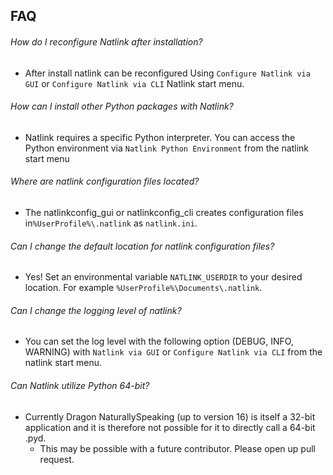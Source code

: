 ## **FAQ** <!-- {docsify-ignore} -->

###### How do I reconfigure Natlink after installation?

- After install natlink can be reconfigured Using `Configure Natlink via GUI` or `Configure Natlink via CLI` Natlink start menu.

###### How can I install other Python packages with Natlink?

- Natlink requires a specific Python interpreter. You can access the Python environment via `Natlink Python Environment` from the natlink start menu

###### Where are natlink configuration files located?

- The natlinkconfig_gui or natlinkconfig_cli creates configuration files in`%UserProfile%\.natlink` as `natlink.ini`.

###### Can I change the default location for natlink configuration files?

- Yes! Set an environmental variable `NATLINK_USERDIR` to your desired location. For example `%UserProfile%\Documents\.natlink`.

###### Can I change the logging level of natlink?

- You can set the log level with the following option (DEBUG, INFO, WARNING) with `Natlink via GUI` or `Configure Natlink via CLI` from the natlink start menu.

###### Can Natlink utilize Python 64-bit?

- Currently Dragon NaturallySpeaking (up to version 16) is itself a 32-bit application and it is therefore not possible for it to directly call a 64-bit .pyd.
  - This may be possible with a future contributor. Please open up pull request.